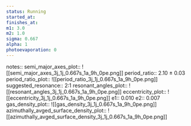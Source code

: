 ```yaml
---
status: Running
started_at:
finishes_at:
m1: 3.0
m2: 1.0
sigma: 0.667
alpha: 1
photoevaporation: 0
---
```


notes::
semi_major_axes_plot:: ![[semi_major_axes_3j_1j_0.667s_1a_9h_0pe.png]]
period_ratio:: 2.10 ± 0.03
period_ratio_plot:: ![[period_ratio_3j_1j_0.667s_1a_9h_0pe.png]]
suggested_resonance:: 2:1
resonant_angles_plot:: ![[resonant_angles_3j_1j_0.667s_1a_9h_0pe.png]]
eccentricity_plot:: ![[eccentricity_3j_1j_0.667s_1a_9h_0pe.png]]
e1:: 0.010
e2:: 0.007
gas_density_plot:: ![[gas_density_3j_1j_0.667s_1a_9h_0pe.png]]
azimuthally_avged_surface_density_plot:: ![[azimuthally_avged_surface_density_3j_1j_0.667s_1a_9h_0pe.png]]
